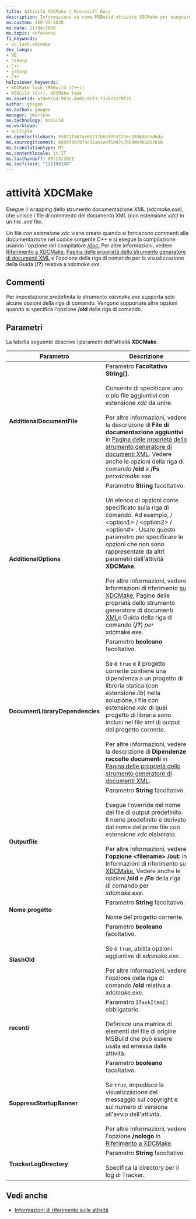 ```yaml
---
title: Attività XDCMake | Microsoft Docs
description: Informazioni su come MSBuild'attività XDCMake per eseguire il wrapping dello strumento documentazione XML xdcmake.exe, che unisce i file di commento del documento XML in un file .xml xml.
ms.custom: SEO-VS-2020
ms.date: 11/04/2016
ms.topic: reference
f1_keywords:
- vc.task.xdcmake
dev_langs:
- VB
- CSharp
- C++
- jsharp
- C++
helpviewer_keywords:
- XDCMake task (MSBuild (C++))
- MSBuild (C++), XDCMake task
ms.assetid: a7de9c64-903a-4a02-85f3-f37672270f25
author: ghogen
ms.author: ghogen
manager: jmartens
ms.technology: msbuild
ms.workload:
- multiple
ms.openlocfilehash: b5821f567ae06717665f055f23ec19348855d6da
ms.sourcegitcommit: 68897da7d74c31ae1ebf5d47c7b5ddc9b108265b
ms.translationtype: MT
ms.contentlocale: it-IT
ms.lasthandoff: 08/13/2021
ms.locfileid: "122108148"
---
```

# <a name="xdcmake-task"></a>attività XDCMake

Esegue il wrapping dello strumento documentazione XML (*xdcmake.exe*), che unisce i file di commento del documento XML (con estensione *xdc)* in un file *.xml* file.

 Un file *con estensione xdc* viene creato quando si forniscono commenti alla documentazione nel codice sorgente C++ e si esegue la compilazione usando l'opzione del compilatore [/doc.](/cpp/build/reference/doc-process-documentation-comments-c-cpp) Per altre informazioni, vedere [Riferimento a XDCMake](/cpp/build/reference/xdcmake-reference), [Pagina delle proprietà dello strumento generatore di documenti XML](/cpp/build/reference/xml-document-generator-tool-property-pages) e l'opzione della riga di comando per la visualizzazione della Guida (**/?**) relativa a *xdcmake.exe*.

## <a name="remarks"></a>Commenti

 Per impostazione predefinita lo strumento *xdcmake.exe* supporta solo alcune opzioni della riga di comando. Vengono supportate altre opzioni quando si specifica l'opzione **/old** della riga di comando.

## <a name="parameters"></a>Parametri

 La tabella seguente descrive i parametri dell'attività **XDCMake**.

|Parametro|Descrizione|
|---------------|-----------------|
|**AdditionalDocumentFile**|Parametro **Facoltativo String[].**<br /><br /> Consente di specificare uno o più file aggiuntivi con estensione *xdc* da unire.<br /><br /> Per altre informazioni, vedere la descrizione di **File di documentazione aggiuntivi** in [Pagina delle proprietà dello strumento generatore di documenti XML](/cpp/build/reference/xml-document-generator-tool-property-pages). Vedere anche le opzioni della riga di comando **/old** e **/Fs** *perxdcmake.exe*.|
|**AdditionalOptions**|Parametro **String** facoltativo.<br /><br /> Un elenco di opzioni come specificato sulla riga di comando. Ad esempio, / \<option1>  / \<option2>  / \<option#> . Usare questo parametro per specificare le opzioni che non sono rappresentate da altri parametri dell'attività **XDCMake**.<br /><br /> Per altre informazioni, vedere Informazioni di riferimento [su XDCMake](/cpp/build/reference/xdcmake-reference), Pagine delle proprietà dello strumento generatore di documenti [XML](/cpp/build/reference/xml-document-generator-tool-property-pages)e Guida della riga di comando (**/?**) *per* xdcmake.exe.|
|**DocumentLibraryDependencies**|Parametro **booleano** facoltativo.<br /><br /> Se è `true` e il progetto corrente contiene una dipendenza a un progetto di libreria statica (con estensione *lib*) nella soluzione, i file con estensione *xdc* di quel progetto di libreria sono inclusi nel file *xml* di output del progetto corrente.<br /><br /> Per altre informazioni, vedere la descrizione di **Dipendenze raccolte documenti** in [Pagina delle proprietà dello strumento generatore di documenti XML](/cpp/build/reference/xml-document-generator-tool-property-pages).|
|**Outputfile**|Parametro **String** facoltativo.<br /><br /> Esegue l'override del nome del file di output predefinito. Il nome predefinito è derivato dal nome del primo file con estensione *xdc* elaborato.<br /><br /> Per altre informazioni, vedere **l'opzione \<filename> /out:** in Informazioni di riferimento su [XDCMake.](/cpp/build/reference/xdcmake-reference) Vedere anche le opzioni **/old** e **/Fo** della riga di comando per *xdcmake.exe*.|
|**Nome progetto**|Parametro **String** facoltativo.<br /><br /> Nome del progetto corrente.|
|**SlashOld**|Parametro **booleano** facoltativo.<br /><br /> Se è `true`, abilita opzioni aggiuntive di *xdcmake.exe*.<br /><br /> Per altre informazioni, vedere l'opzione della riga di comando **/old** relativa a *xdcmake.exe*.|
|**recenti**|Parametro `ITaskItem[]` obbligatorio.<br /><br /> Definisce una matrice di elementi del file di origine MSBuild che può essere usata ed emessa dalle attività.|
|**SuppressStartupBanner**|Parametro **booleano** facoltativo.<br /><br /> Se `true`, impedisce la visualizzazione del messaggio sul copyright e sul numero di versione all'avvio dell'attività.<br /><br /> Per altre informazioni, vedere l'opzione **/nologo** in [Riferimento a XDCMake](/cpp/build/reference/xdcmake-reference).|
|**TrackerLogDirectory**|Parametro **String** facoltativo.<br /><br /> Specifica la directory per il log di Tracker.|

## <a name="see-also"></a>Vedi anche

- [Informazioni di riferimento sulle attività](../msbuild/msbuild-task-reference.md)